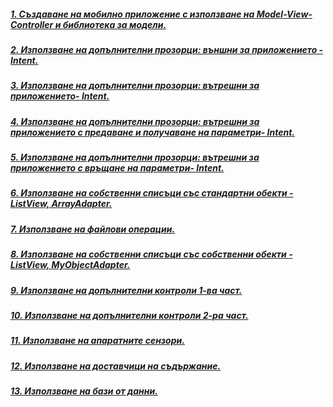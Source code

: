 ##### [1. Създаване на мобилно приложение с използване на Model-View-Controller и библиотека за модели.](https://github.com/vakovsky/Android/tree/main/csAndroid/parts/2024-09-25)
#####  [2. Използване на допълнителни прозорци: външни за приложението - Intent.](https://github.com/vakovsky/Android/tree/main/csAndroid/parts/2024-10-02)
#####  [3. Използване на допълнителни прозорци: вътрешни за приложението- Intent.](https://github.com/vakovsky/Android/tree/main/csAndroid/parts/2024-10-09)
#####  [4. Използване на допълнителни прозорци: вътрешни за приложението с предаване и получаване на параметри- Intent.](https://github.com/vakovsky/Android/tree/main/csAndroid/parts/2024-10-16)
#####  [5. Използване на допълнителни прозорци: вътрешни за приложението с връщане на параметри- Intent.](https://github.com/vakovsky/Android/tree/main/csAndroid/parts/2024-10-23)
#####  [6. Използване на собственни списъци със стандартни обекти - ListView, ArrayAdapter.](https://github.com/vakovsky/Android/tree/main/csAndroid/parts/2024-10-30)
#####  [7. Използване на файлови операции.](https://github.com/vakovsky/Android/tree/main/csAndroid/parts/2024-11-06)
#####  [8. Използване на собственни списъци със собственни обекти - ListView, MyObjectAdapter.](https://github.com/vakovsky/Android/tree/main/csAndroid/parts/2024-11-13)
#####  [9. Използване на допълнителни контроли 1-ва част.](https://github.com/vakovsky/Android/tree/main/csAndroid/parts/2024-11-20)
#####  [10. Използване на допълнителни контроли 2-ра част.](https://github.com/vakovsky/Android/tree/main/csAndroid/parts/2024-11-27)
#####  [11. Използване на апаратните сензори.](https://github.com/vakovsky/Android/tree/main/csAndroid/parts/2024-12-04)
#####  [12. Използване на доставчици на съдържание.](https://github.com/vakovsky/Android/tree/main/csAndroid/parts/2024-12-11)
#####  [13. Използване на бази от данни.](https://github.com/vakovsky/Android/tree/main/csAndroid/parts/2025-01-08)


